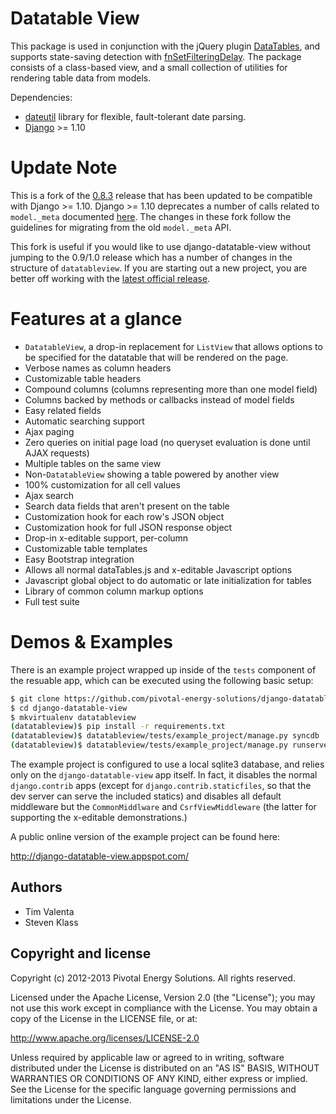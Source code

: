 # Datatable View

This package is used in conjunction with the jQuery plugin [DataTables](http://datatables.net/), and supports state-saving detection with [fnSetFilteringDelay](http://datatables.net/plug-ins/api).  The package consists of a class-based view, and a small collection of utilities for rendering table data from models.

Dependencies:

* [dateutil](http://labix.org/python-dateutil) library for flexible, fault-tolerant date parsing.
* [Django](http://www.djangoproject.com/) >= 1.10

# Update Note
This is a fork of the [0.8.3](https://github.com/pivotal-energy-solutions/django-datatable-view/tree/django-datatable-view-0.8.3) release
that has been updated to be compatible with Django >= 1.10. Django >= 1.10 deprecates a number of calls related to `model._meta` documented 
[here](https://docs.djangoproject.com/en/1.11/ref/models/meta/#migrating-from-the-old-api). The changes in these fork follow the 
guidelines for migrating from the old `model._meta` API.

This fork is useful if you would like to use django-datatable-view without jumping to the 0.9/1.0 release which has a number of changes
in the structure of `datatableview`. If you are starting out a new project, you are better off working with the 
[latest official release](https://github.com/pivotal-energy-solutions/django-datatable-view). 


# Features at a glance

* ``DatatableView``, a drop-in replacement for ``ListView`` that allows options to be specified for the datatable that will be rendered on the page.
* Verbose names as column headers
* Customizable table headers
* Compound columns (columns representing more than one model field)
* Columns backed by methods or callbacks instead of model fields
* Easy related fields
* Automatic searching support
* Ajax paging
* Zero queries on initial page load (no queryset evaluation is done until AJAX requests)
* Multiple tables on the same view
* Non-``DatatableView`` showing a table powered by another view
* 100% customization for all cell values
* Ajax search
* Search data fields that aren't present on the table
* Customization hook for each row's JSON object
* Customization hook for full JSON response object
* Drop-in x-editable support, per-column
* Customizable table templates
* Easy Bootstrap integration
* Allows all normal dataTables.js and x-editable Javascript options
* Javascript global object to do automatic or late initialization for tables
* Library of common column markup options
* Full test suite

# Demos & Examples
There is an example project wrapped up inside of the ``tests`` component of the resuable app, which
can be executed using the following basic setup:

```bash
$ git clone https://github.com/pivotal-energy-solutions/django-datatable-view.git
$ cd django-datatable-view
$ mkvirtualenv datatableview
(datatableview)$ pip install -r requirements.txt
(datatableview)$ datatableview/tests/example_project/manage.py syncdb
(datatableview)$ datatableview/tests/example_project/manage.py runserver
```

The example project is configured to use a local sqlite3 database, and relies only on the ``django-datatable-view`` app itself.  In fact, it disables the normal ``django.contrib`` apps (except for ``django.contrib.staticfiles``, so that the dev server can serve the included statics) and disables all default middleware but the ``CommonMiddlware`` and ``CsrfViewMiddleware`` (the latter for supporting the x-editable demonstrations.)

A public online version of the example project can be found here:

http://django-datatable-view.appspot.com/

## Authors

* Tim Valenta
* Steven Klass


## Copyright and license

Copyright (c) 2012-2013 Pivotal Energy Solutions.  All rights reserved.

Licensed under the Apache License, Version 2.0 (the "License");
you may not use this work except in compliance with the License.
You may obtain a copy of the License in the LICENSE file, or at:

   http://www.apache.org/licenses/LICENSE-2.0

Unless required by applicable law or agreed to in writing, software
distributed under the License is distributed on an "AS IS" BASIS,
WITHOUT WARRANTIES OR CONDITIONS OF ANY KIND, either express or implied.
See the License for the specific language governing permissions and
limitations under the License.
